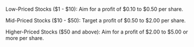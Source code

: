 Low-Priced Stocks ($1 - $10): Aim for a profit of $0.10 to $0.50 per share.

Mid-Priced Stocks ($10 - $50): Target a profit of $0.50 to $2.00 per share.

Higher-Priced Stocks ($50 and above): Aim for a profit of $2.00 to $5.00 or more per share.

